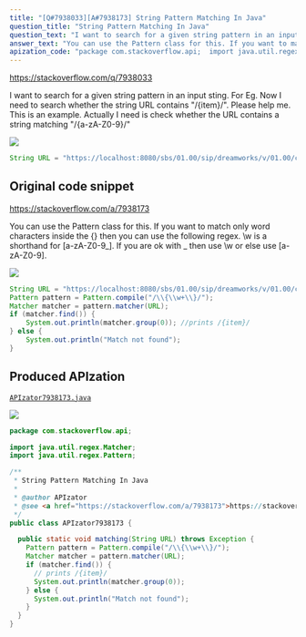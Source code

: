```yaml
---
title: "[Q#7938033][A#7938173] String Pattern Matching In Java"
question_title: "String Pattern Matching In Java"
question_text: "I want to search for a given string pattern in an input sting. For Eg. Now I need to search whether the string URL contains \"/{item}/\". Please help me. This is an example. Actually I need is check whether the URL contains a string matching \"/{a-zA-Z0-9}/\""
answer_text: "You can use the Pattern class for this. If you want to match only word characters inside the {} then you can use the following regex. \\w is a shorthand for [a-zA-Z0-9_]. If you are ok with _ then use \\w or else use [a-zA-Z0-9]."
apization_code: "package com.stackoverflow.api;  import java.util.regex.Matcher; import java.util.regex.Pattern;  /**  * String Pattern Matching In Java  *  * @author APIzator  * @see <a href=\"https://stackoverflow.com/a/7938173\">https://stackoverflow.com/a/7938173</a>  */ public class APIzator7938173 {    public static void matching(String URL) throws Exception {     Pattern pattern = Pattern.compile(\"/\\\\{\\\\w+\\\\}/\");     Matcher matcher = pattern.matcher(URL);     if (matcher.find()) {       // prints /{item}/       System.out.println(matcher.group(0));     } else {       System.out.println(\"Match not found\");     }   } }"
---
```


https://stackoverflow.com/q/7938033

I want to search for a given string pattern in an input sting.
For Eg.
Now I need to search whether the string URL contains &quot;/{item}/&quot;. Please help me.
This is an example. Actually I need is check whether the URL contains a string matching &quot;/{a-zA-Z0-9}/&quot;


<div class="code-logo"><img src="/stackoverflow.png" /></div>

```java
String URL = "https://localhost:8080/sbs/01.00/sip/dreamworks/v/01.00/cui/print/$fwVer/{$fwVer}/$lang/en/$model/{$model}/$region/us/$imageBg/{$imageBg}/$imageH/{$imageH}/$imageSz/{$imageSz}/$imageW/{$imageW}/movie/Kung_Fu_Panda_two/categories/3D_Pix/item/{item}/_back/2?$uniqueID={$uniqueID}"
```


## Original code snippet

https://stackoverflow.com/a/7938173

You can use the Pattern class for this. If you want to match only word characters inside the {} then you can use the following regex. \w is a shorthand for [a-zA-Z0-9_]. If you are ok with _ then use \w or else use [a-zA-Z0-9].

<div class="code-logo"><img src="/stackoverflow.png" /></div>

```java
String URL = "https://localhost:8080/sbs/01.00/sip/dreamworks/v/01.00/cui/print/$fwVer/{$fwVer}/$lang/en/$model/{$model}/$region/us/$imageBg/{$imageBg}/$imageH/{$imageH}/$imageSz/{$imageSz}/$imageW/{$imageW}/movie/Kung_Fu_Panda_two/categories/3D_Pix/item/{item}/_back/2?$uniqueID={$uniqueID}";
Pattern pattern = Pattern.compile("/\\{\\w+\\}/");
Matcher matcher = pattern.matcher(URL);
if (matcher.find()) {
    System.out.println(matcher.group(0)); //prints /{item}/
} else {
    System.out.println("Match not found");
}
```

## Produced APIzation

[`APIzator7938173.java`](https://github.com/blind-papers/apization-temp-data/raw/main/search/APIzator7938173.java)

<div class="code-logo"><img src="/apizator.png" /></div>

```java
package com.stackoverflow.api;

import java.util.regex.Matcher;
import java.util.regex.Pattern;

/**
 * String Pattern Matching In Java
 *
 * @author APIzator
 * @see <a href="https://stackoverflow.com/a/7938173">https://stackoverflow.com/a/7938173</a>
 */
public class APIzator7938173 {

  public static void matching(String URL) throws Exception {
    Pattern pattern = Pattern.compile("/\\{\\w+\\}/");
    Matcher matcher = pattern.matcher(URL);
    if (matcher.find()) {
      // prints /{item}/
      System.out.println(matcher.group(0));
    } else {
      System.out.println("Match not found");
    }
  }
}

```
